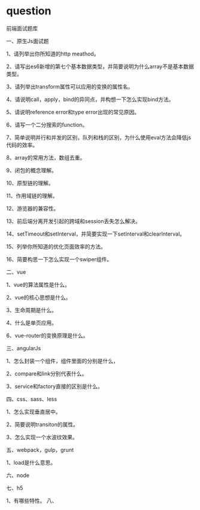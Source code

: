 # question
前端面试题库

一、原生Js面试题

 1、请列举出你所知道的http meathod。
 
 2、请写出es6新增的第七个基本数据类型，并简要说明为什么array不是基本数据类型。
 
 3、请列举出transform属性可以应用的变换的属性名。
 
 4、请说明call，apply，bind的异同点，并构想一下怎么实现bind方法。
 
 5、请说明reference error和type error出现的常见原因。
 
 6、请写一个二分搜索的function。
 
 7、简单说明并行和并发的区别，队列和栈的区别，为什么使用eval方法会降低js代码的效率。
 
 8、array的常用方法，数组去重。
 
 9、闭包的概念理解。
 
 10、原型链的理解。
 
 11、作用域链的理解。
 
 12、游览器的兼容性。
 
 13、前后端分离开发引起的跨域和session丢失怎么解决。
 
 14、setTimeout和setInterval，并简要实现一下setInterval和clearInterval。
 
 15、列举你所知道的优化页面效率的方法。
 
 16、简要构思一下怎么实现一个swiper组件。

二、vue

  1、vue的算法属性是什么。
  
  2、vue的核心思想是什么。
  
  3、生命周期是什么。
  
  4、什么是单页应用。
  
  6、vue-router的变换原理是什么。
  

三、angularJs

 1、怎么封装一个组件，组件里面的分别是什么，
 
 2、compare和link分别代表什么。
 
 3、service和factory直接的区别是什么。
 
 

四、css、sass、less

  1、怎么实现垂直居中。
  
  2、简要说明transiton的属性。
  
  3、怎么实现一个水波纹效果。
  
 

五、webpack，gulp，grunt

  1、load是什么意思。

六、node

七、h5

  1、有哪些特性。
八、

